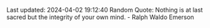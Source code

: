 Last updated: 2024-04-02 19:12:40
Random Quote: Nothing is at last sacred but the integrity of your own mind. - Ralph Waldo Emerson